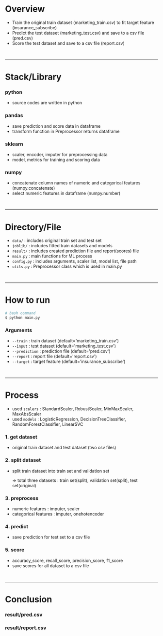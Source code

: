 # Overview

- Train the original train dataset (marketing_train.csv) to fit target feature (insurance_subscribe)
- Predict the test dataset (marketing_test.csv) and save to a csv file (pred.csv)
- Score the test dataset and save to a csv file (report.csv)

<br>

---

# Stack/Library

### python

- source codes are written in python

### pandas

- save prediction and score data in dataframe
- transform function in Preprocessor returns dataframe

### sklearn

- scaler, encoder, imputer for preprocessing data
- model, metrics for training and scoring data

### numpy

- concatenate column names of numeric and categorical features (numpy.concatenate)
- select numeric features in dataframe (numpy.number)

<br>

---

# Directory/File

- `data/` : includes original train set and test set
- `joblib/` : includes fitted train datasets and models
- `result/` : includes created prediction file and report(scores) file
- `main.py` : main functions for ML process
- `config.py` : includes arguments, scaler list, model list, file path
- `utils.py` : Preprocessor class which is used in main.py

<br>

---

# How to run

```bash
# bash command
$ python main.py
```

### Arguments

- `--train` : train dataset (default='marketing_train.csv')
- `--input` : test dataset (default='marketing_test.csv')
- `--prediction` : prediction file (default='pred.csv')
- `--report` : report file (default='report.csv')
- `--target` : target feature (default='insurance_subscribe')

<br>

---

# Process

- used `scalers` : StandardScaler, RobustScaler, MinMaxScaler, MaxAbsScaler
- used `models` : LogisticRegression, DecisionTreeClassifier, RandomForestClassifier, LinearSVC

### 1. get dataset
- original train dataset and test dataset (two csv files)
### 2. split dataset
- split train dataset into train set and validation set

    ⇒ total three datasets : train set(split), validation set(split), test set(original)

### 3. preprocess
- numeric features : imputer, scaler
- categorical features : imputer, onehotencoder
### 4. predict
- save prediction for test set to a csv file
### 5. score
- accuracy_score, recall_score, precision_score, f1_score
- save scores for all dataset to a csv file

<br>

---

# Conclusion

### result/pred.csv

### result/report.csv
